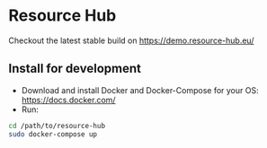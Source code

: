 # Resource Hub
Checkout the latest stable build on https://demo.resource-hub.eu/

## Install for development
* Download and install Docker and Docker-Compose for your OS: https://docs.docker.com/
* Run:
```bash
cd /path/to/resource-hub
sudo docker-compose up
```